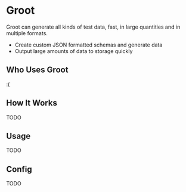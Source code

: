 # Groot



Groot can generate all kinds of test data, fast, in large quantities and in multiple formats.

* Create custom JSON formatted schemas and generate data
* Output large amounts of data to storage quickly

## Who Uses Groot
:(

## How It Works

TODO


## Usage
TODO

## Config
TODO
